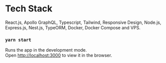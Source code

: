 # Tech Stack
React.js, Apollo GraphQL, Typescript, Tailwind, Responsive Design, Node.js, Express.js, Nest.js, TypeORM, Docker, Docker Compose and VPS.

### `yarn start`

Runs the app in the development mode.<br />
Open [http://localhost:3000](http://localhost:3000) to view it in the browser.








